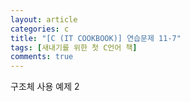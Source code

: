 ```yaml
---
layout: article
categories: c
title: "[C (IT COOKBOOK)] 연습문제 11-7"
tags: [새내기를 위한 첫 C언어 책]
comments: true
---
```


구조체 사용 예제 2

<script src="https://gist.github.com/junbly/badb04773c9c0fa3f2741917a0cbfbba.js"></script>
